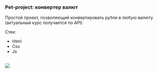 <h3>Pet-project: конвертер валют</h3>

<p>Простой проект, позволяющий конвертировать рубли в любую валюту (актуальный курс получается по API)
 
<p>Стек:</p>
<ul>
    <li>Html</li>
    <li>Css</li>
    <li>Js</li>
</ul>
<br>
<img src="https://i.imgur.com/Skf0j0A.png" max-width="600" />
 
 
